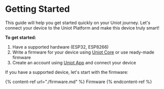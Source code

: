 # Getting Started

This guide will help you get started quickly on your Uniot journey. Let's connect your device to the Uniot Platform and make this device truly smart!

**To get started:**

1. Have a supported hardware (ESP32, ESP8266)
2. Write a firmware for your device using [Uniot Core](../advanced/uniot-core/README.md) or use ready-made firmware
3. Create an account using [Uniot App](https://app.uniot.io) and connect your device

If you have a supported device, let's start with the firmware:

{% content-ref url="./firmware.md" %} Firmware {% endcontent-ref %}
